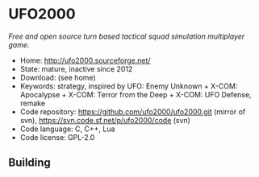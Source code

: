 # UFO2000

_Free and open source turn based tactical squad simulation multiplayer game._

- Home: http://ufo2000.sourceforge.net/
- State: mature, inactive since 2012
- Download: (see home)
- Keywords: strategy, inspired by UFO: Enemy Unknown + X-COM: Apocalypse + X-COM: Terror from the Deep + X-COM: UFO Defense, remake
- Code repository: https://github.com/ufo2000/ufo2000.git (mirror of svn), https://svn.code.sf.net/p/ufo2000/code (svn)
- Code language: C, C++, Lua
- Code license: GPL-2.0

## Building
